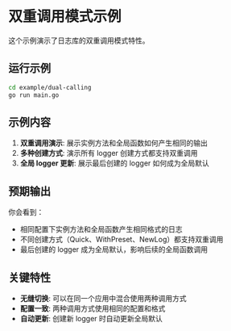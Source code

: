 # 双重调用模式示例

这个示例演示了日志库的双重调用模式特性。

## 运行示例

```bash
cd example/dual-calling
go run main.go
```

## 示例内容

1. **双重调用演示**: 展示实例方法和全局函数如何产生相同的输出
2. **多种创建方式**: 演示所有 logger 创建方式都支持双重调用
3. **全局 logger 更新**: 展示最后创建的 logger 如何成为全局默认

## 预期输出

你会看到：
- 相同配置下实例方法和全局函数产生相同格式的日志
- 不同创建方式（Quick、WithPreset、NewLog）都支持双重调用
- 最后创建的 logger 成为全局默认，影响后续的全局函数调用

## 关键特性

- **无缝切换**: 可以在同一个应用中混合使用两种调用方式
- **配置一致**: 两种调用方式使用相同的配置和格式
- **自动更新**: 创建新 logger 时自动更新全局默认